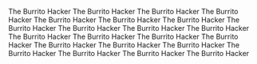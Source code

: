 The Burrito Hacker
The Burrito Hacker
The Burrito Hacker
The Burrito Hacker
The Burrito Hacker
The Burrito Hacker
The Burrito Hacker
The Burrito Hacker
The Burrito Hacker
The Burrito Hacker
The Burrito Hacker
The Burrito Hacker
The Burrito Hacker
The Burrito Hacker
The Burrito Hacker
The Burrito Hacker
The Burrito Hacker
The Burrito Hacker
The Burrito Hacker
The Burrito Hacker
The Burrito Hacker
The Burrito Hacker
